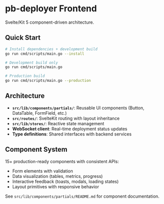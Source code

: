 # pb-deployer Frontend

Svelte/Kit 5 component-driven architecture.

## Quick Start

```bash
# Install dependencies + development build
go run cmd/scripts/main.go --install

# Development build only
go run cmd/scripts/main.go

# Production build
go run cmd/scripts/main.go --production
```

## Architecture

- **`src/lib/components/partials/`**: Reusable UI components (Button, DataTable, FormField, etc.)
- **`src/routes/`**: SvelteKit routing with layout inheritance
- **`src/lib/stores/`**: Reactive state management
- **WebSocket client**: Real-time deployment status updates
- **Type definitions**: Shared interfaces with backend services

## Component System

15+ production-ready components with consistent APIs:
- Form elements with validation
- Data visualization (tables, metrics, progress)
- Interactive feedback (toasts, modals, loading states)
- Layout primitives with responsive behavior

See `src/lib/components/partials/README.md` for component documentation.
